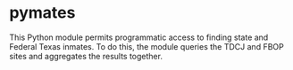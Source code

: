 pymates
========================

This Python module permits programmatic access to finding state and Federal Texas inmates.
To do this, the module queries the TDCJ and FBOP sites and aggregates the results together.

